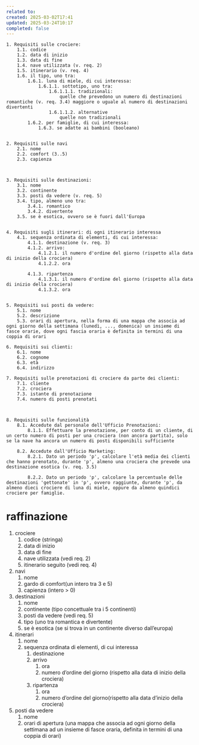 ```yaml
---
related to: 
created: 2025-03-02T17:41
updated: 2025-03-24T10:17
completed: false
---
```

```
1. Requisiti sulle crociere:
	1.1. codice 
	1.2. data di inizio
	1.3. data di fine
	1.4. nave utilizzata (v. req. 2)
	1.5. itinerario (v. req. 4)
	1.6. il tipo, uno tra:
		1.6.1. luna di miele, di cui interessa:
			1.6.1.1. sottotipo, uno tra:
				1.6.1.1.1. tradizionali: 
					quelle che prevedono un numero di destinazioni romantiche (v. req. 3.4) maggiore o uguale al numero di destinazioni divertenti
				1.6.1.1.2. alternative
					quelle non tradizionali
		1.6.2. per famiglie, di cui interessa:
			1.6.3. se adatte ai bambini (booleano)


2. Requisiti sulle navi
	2.1. nome
	2.2. comfort (3..5)
	2.3. capienza



3. Requisiti sulle destinazioni:
	3.1. nome
	3.2. continente
	3.3. posti da vedere (v. req. 5)
	3.4. tipo, almeno uno tra:
		3.4.1. romantico
		3.4.2. divertente
	3.5. se è esotica, ovvero se è fuori dall'Europa


4. Requisiti sugli itinerari: di ogni itinerario interessa
	4.1. sequenza ordinata di elementi, di cui interessa:
		4.1.1. destinazione (v. req. 3)
		4.1.2. arrivo:
			4.1.2.1. il numero d'ordine del giorno (rispetto alla data di inizio della crociera)
			4.1.2.2. ora

		4.1.3. ripartenza	
			4.1.3.1. il numero d'ordine del giorno (rispetto alla data di inizio della crociera)
			4.1.3.2. ora


5. Requisiti sui posti da vedere:
	5.1. nome
	5.2. descrizione
	5.3. orari di apertura, nella forma di una mappa che associa ad ogni giorno della settimana (lunedì, ..., domenica) un insieme di fasce orarie, dove ogni fascia oraria è definita in termini di una coppia di orari

6. Requisiti sui clienti:
	6.1. nome
	6.2. cognome 
	6.3. età 
	6.4. indirizzo

7. Requisiti sulle prenotazioni di crociere da parte dei clienti:
	7.1. cliente
	7.2. crociera
	7.3. istante di prenotazione
	7.4. numero di posti prenotati



8. Requisiti sulle funzionalità
	8.1. Accedute dal personale dell'Ufficio Prenotazioni:
		8.1.1. Effettuare la prenotazione, per conto di un cliente, di un certo numero di posti per una crociera (non ancora partita), solo se la nave ha ancora un numero di posti disponibili sufficiente

	8.2. Accedute dall'Ufficio Marketing:
		8.2.1. Dato un periodo 'p', calcolare l'età media dei clienti che hanno prenotato, durante 'p', almeno una crociera che prevede una destinazione esotica (v. req. 3.5)

		8.2.2. Dato un periodo 'p', calcolare la percentuale delle destinazioni 'gettonate' in 'p', ovvero raggiunte, durante 'p', da almeno dieci crociere di luna di miele, oppure da almeno quindici crociere per famiglie.
```
# raffinazione
1. crociere
	1. codice (stringa)
	2. data di inizio
	3. data di fine
	4. nave utilizzata (vedi req. 2)
	5. itinerario seguito (vedi req. 4)
2. navi
	1. nome
	2. gardo di comfort(un intero tra 3 e 5)
	3. capienza (intero > 0)
3. destinazioni
	1. nome
	2. continente (tipo concettuale tra i 5 continenti)
	3. posti da vedere (vedi req. 5)
	4. tipo (uno tra romantica e divertente)
	5. se è esotica (se si trova in un continente diverso dall’europa)
4. itinerari
	1. nome
	2. sequenza ordinata di elementi, di cui interessa 
		1. destinazione
		2. arrivo
			1. ora
			2. numero d’ordine del giorno (rispetto alla data di inizio della crociera)
		3. ripartenza
			1. ora
			2. numero d’ordine del giorno(rispetto alla data d’inizio della crociera)
5. posti da vedere
	1. nome
	2. orari di apertura (una mappa che associa ad ogni giorno della settimana ad un insieme di  fasce oraria, definita in termini di una coppia di orari)